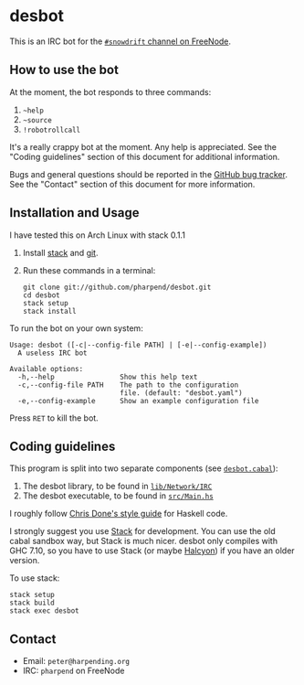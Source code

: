 # desbot

This is an IRC bot for the [`#snowdrift` channel on FreeNode][1].

## How to use the bot

At the moment, the bot responds to three commands:

1. `~help`
2. `~source`
3. `!robotrollcall`

It's a really crappy bot at the moment. Any help is appreciated. See the
"Coding guidelines" section of this document for additional information.

Bugs and general questions should be reported in the
[GitHub bug tracker][6]. See the "Contact" section of this document for
more information.

## Installation and Usage

I have tested this on Arch Linux with stack 0.1.1

1.  Install [stack][2] and [git][3].
2.  Run these commands in a terminal:

        git clone git://github.com/pharpend/desbot.git
        cd desbot
        stack setup
        stack install

To run the bot on your own system:

```
Usage: desbot ([-c|--config-file PATH] | [-e|--config-example])
  A useless IRC bot

Available options:
  -h,--help                Show this help text
  -c,--config-file PATH    The path to the configuration
                           file. (default: "desbot.yaml")
  -e,--config-example      Show an example configuration file
```

Press `RET` to kill the bot.

## Coding guidelines

This program is split into two separate components (see
[`desbot.cabal`][4]):

1. The desbot library, to be found in [`lib/Network/IRC`](lib/Network/IRC)
2. The desbot executable, to be found in [`src/Main.hs`](src/Main.hs)

I roughly follow [Chris Done's style guide][8] for Haskell code.

I strongly suggest you use [Stack][9] for development. You can use the
old cabal sandbox way, but Stack is much nicer. desbot only compiles
with GHC 7.10, so you have to use Stack (or maybe [Halcyon][10]) if you
have an older version.

To use stack:

    stack setup
    stack build
    stack exec desbot

## Contact

* Email: `peter@harpending.org`
* IRC: `pharpend` on FreeNode

[1]: https://webchat.freenode.net/?channels=#snowdrift
[2]: https://github.com/commercialhaskell/stack/wiki/Downloads
[3]: https://git-scm.com/book/en/v2/Getting-Started-Installing-Git
[4]: desbot.cabal
[6]: https://github.com/pharpend/desbot/issues
[8]: https://github.com/chrisdone/haskell-style-guide/blob/master/README.md
[9]: https://github.com/commercialhaskell/stack/wiki
[10]: https://halcyon.sh/
